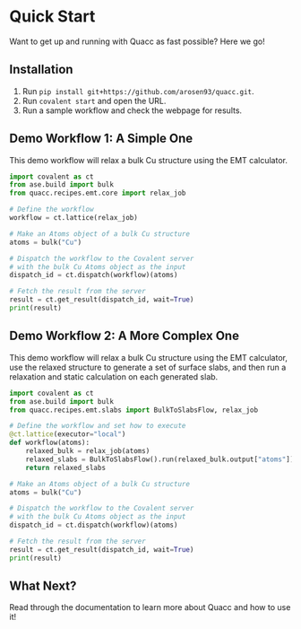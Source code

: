 # Quick Start

Want to get up and running with Quacc as fast possible? Here we go!

## Installation

1. Run `pip install git+https://github.com/arosen93/quacc.git`.
2. Run `covalent start` and open the URL.
3. Run a sample workflow and check the webpage for results.

## Demo Workflow 1: A Simple One

This demo workflow will relax a bulk Cu structure using the EMT calculator.

```python
import covalent as ct
from ase.build import bulk
from quacc.recipes.emt.core import relax_job

# Define the workflow
workflow = ct.lattice(relax_job)

# Make an Atoms object of a bulk Cu structure
atoms = bulk("Cu")

# Dispatch the workflow to the Covalent server
# with the bulk Cu Atoms object as the input
dispatch_id = ct.dispatch(workflow)(atoms)

# Fetch the result from the server
result = ct.get_result(dispatch_id, wait=True)
print(result)
```

## Demo Workflow 2: A More Complex One

This demo workflow will relax a bulk Cu structure using the EMT calculator, use the relaxed structure to generate a set of surface slabs, and then run a relaxation and static calculation on each generated slab.

```python
import covalent as ct
from ase.build import bulk
from quacc.recipes.emt.slabs import BulkToSlabsFlow, relax_job

# Define the workflow and set how to execute
@ct.lattice(executor="local")
def workflow(atoms):
    relaxed_bulk = relax_job(atoms)
    relaxed_slabs = BulkToSlabsFlow().run(relaxed_bulk.output["atoms"])
    return relaxed_slabs

# Make an Atoms object of a bulk Cu structure
atoms = bulk("Cu")

# Dispatch the workflow to the Covalent server
# with the bulk Cu Atoms object as the input
dispatch_id = ct.dispatch(workflow)(atoms)

# Fetch the result from the server
result = ct.get_result(dispatch_id, wait=True)
print(result)
```

## What Next?

Read through the documentation to learn more about Quacc and how to use it!

